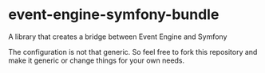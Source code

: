 # event-engine-symfony-bundle
A library that creates a bridge between Event Engine and Symfony

The configuration is not that generic. So feel free to fork this repository and make it generic or change things for your own needs.
